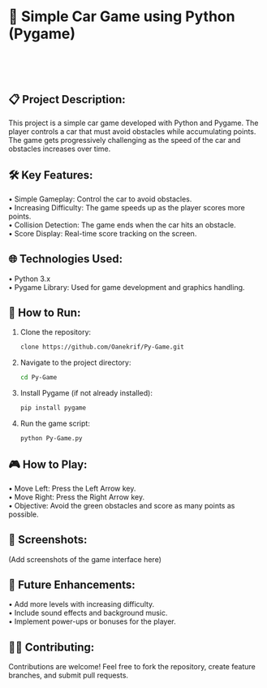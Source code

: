 # 🚗 Simple Car Game using Python (Pygame)</br></br></br>



## 📋 Project Description:
This project is a simple car game developed with Python and Pygame. The player controls a car that must avoid obstacles while accumulating points. The game gets progressively challenging as the speed of the car and obstacles increases over time.</br>

## 🛠️ Key Features:
• Simple Gameplay: Control the car to avoid obstacles.</br>
• Increasing Difficulty: The game speeds up as the player scores more points.</br>
• Collision Detection: The game ends when the car hits an obstacle.</br>
• Score Display: Real-time score tracking on the screen.</br>

## 🌐 Technologies Used:
• Python 3.x</br>
• Pygame Library: Used for game development and graphics handling.</br>

## 🚀 How to Run:
1. Clone the repository:
    ```bash
   clone https://github.com/Oanekrif/Py-Game.git

2. Navigate to the project directory:
    ```bash
   cd Py-Game

3. Install Pygame (if not already installed):
    ```bash
    pip install pygame

4. Run the game script:
    ```bash
    python Py-Game.py

## 🎮 How to Play:
• Move Left: Press the Left Arrow key.</br>
• Move Right: Press the Right Arrow key.</br>
• Objective: Avoid the green obstacles and score as many points as possible.</br>

## 📸 Screenshots:
(Add screenshots of the game interface here)</br>

## 🎯 Future Enhancements:
• Add more levels with increasing difficulty.</br>
• Include sound effects and background music.</br>
• Implement power-ups or bonuses for the player.</br>

## 🧑‍💻 Contributing:
Contributions are welcome! Feel free to fork the repository, create feature branches, and submit pull requests.</br>
